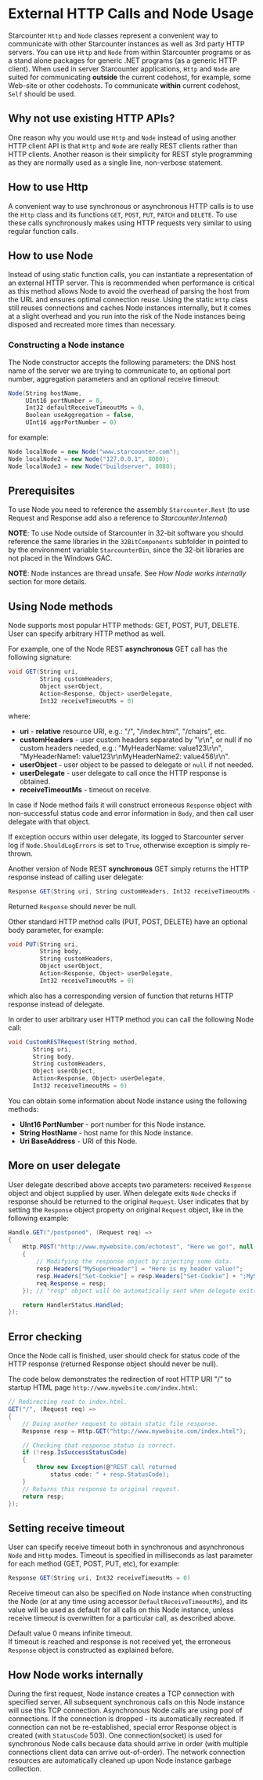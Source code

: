 # External HTTP Calls and Node Usage

Starcounter `Http` and `Node` classes represent a convenient way to communicate with other Starcounter instances as well as 3rd party HTTP servers. You can use `Http` and `Node` from within Starcounter programs or as a stand alone packages for generic .NET programs \(as a generic HTTP client\). When used in server Starcounter applications, `Http` and `Node` are suited for communicating **outside** the current codehost, for example, some Web-site or other codehosts. To communicate **within** current codehost, `Self` should be used.

## Why not use existing HTTP APIs?

One reason why you would use `Http` and `Node` instead of using another HTTP client API is that `Http` and `Node` are really REST clients rather than HTTP clients. Another reason is their simplicity for REST style programming as they are normally used as a single line, non-verbose statement.

## How to use Http

A convenient way to use synchronous or asynchronous HTTP calls is to use the `Http` class and its functions `GET`, `POST`, `PUT`, `PATCH` and `DELETE`. To use these calls synchronously makes using HTTP requests very similar to using regular function calls.

## How to use Node

Instead of using static function calls, you can instantiate a representation of an external HTTP server. This is recommended when performance is critical as this method allows Node to avoid the overhead of parsing the host from the URL and ensures optimal connection reuse. Using the static `Http` class still reuses connections and caches Node instances internally, but it comes at a slight overhead and you run into the risk of the Node instances being disposed and recreated more times than necessary.

### Constructing a Node instance

The Node constructor accepts the following parameters: the DNS host name of the server we are trying to communicate to, an optional port number, aggregation parameters and an optional receive timeout:

```csharp
Node(String hostName,
     UInt16 portNumber = 0,
     Int32 defaultReceiveTimeoutMs = 0,
     Boolean useAggregation = false,
     UInt16 aggrPortNumber = 0)
```

for example:

```csharp
Node localNode = new Node("www.starcounter.com");
Node localNode2 = new Node("127.0.0.1", 8080);
Node localNode3 = new Node("buildserver", 8080);
```

## Prerequisites

To use Node you need to reference the assembly `Starcounter.Rest` \(to use Request and Response add also a reference to _Starcounter.Internal_\)

**NOTE**: To use Node outside of Starcounter in 32-bit software you should reference the same libraries in the `32BitComponents` subfolder in pointed to by the environment variable `StarcounterBin`, since the 32-bit libraries are not placed in the Windows GAC.

**NOTE**: Node instances are thread unsafe. See _How Node works internally_ section for more details.

## Using Node methods

Node supports most popular HTTP methods: GET, POST, PUT, DELETE. User can specify arbitrary HTTP method as well.

For example, one of the Node REST **asynchronous** GET call has the following signature:

```csharp
void GET(String uri,
         String customHeaders,
         Object userObject,
         Action<Response, Object> userDelegate,
         Int32 receiveTimeoutMs = 0)
```

where:

* **uri** - **relative** resource URI, e.g.: "/", "/index.html", "/chairs", etc.
* **customHeaders** - user custom headers separated by "\r\n", or null if no custom headers needed, e.g.: "MyHeaderName: value123\r\n", "MyHeaderName1: value123\r\nMyHeaderName2: value456\r\n".
* **userObject** - user object to be passed to delegate or `null` if not needed.
* **userDelegate** - user delegate to call once the HTTP response is obtained.
* **receiveTimeoutMs** - timeout on receive.

In case if Node method fails it will construct erroneous `Response` object with non-successful status code and error information in `Body`, and then call user delegate with that object.

If exception occurs within user delegate, its logged to Starcounter server log if `Node.ShouldLogErrors` is set to `True`, otherwise exception is simply re-thrown.

Another version of Node REST **synchronous** GET simply returns the HTTP response instead of calling user delegate:

```csharp
Response GET(String uri, String customHeaders, Int32 receiveTimeoutMs = 0)
```

Returned `Response` should never be null.

Other standard HTTP method calls \(PUT, POST, DELETE\) have an optional body parameter, for example:

```csharp
void PUT(String uri,
         String body,
         String customHeaders,
         Object userObject,
         Action<Response, Object> userDelegate,
         Int32 receiveTimeoutMs = 0)
```

which also has a corresponding version of function that returns HTTP response instead of delegate.

In order to user arbitrary user HTTP method you can call the following Node call:

```csharp
void CustomRESTRequest(String method,
       String uri,
       String body,
       String customHeaders,
       Object userObject,
       Action<Response, Object> userDelegate,
       Int32 receiveTimeoutMs = 0)
```

You can obtain some information about Node instance using the following methods:

* **UInt16 PortNumber** - port number for this Node instance.
* **String HostName** - host name for this Node instance.
* **Uri BaseAddress** - URI of this Node.

## More on user delegate

User delegate described above accepts two parameters: received `Response` object and object supplied by user. When delegate exits `Node` checks if response should be returned to the original `Request`. User indicates that by setting the `Response` object property on original `Request` object, like in the following example:

```csharp
Handle.GET("/postponed", (Request req) =>
{
    Http.POST("http://www.mywebsite.com/echotest", "Here we go!", null, null, (Response resp, Object userObject) =>
    {
        // Modifying the response object by injecting some data.
        resp.Headers["MySuperHeader"] = "Here is my header value!";
        resp.Headers["Set-Cookie"] = resp.Headers["Set-Cookie"] + ";MySuperCookie=CookieValue";
        req.Response = resp;
    }); // "resp" object will be automatically sent when delegate exits.

    return HandlerStatus.Handled;
});
```

## Error checking

Once the Node call is finished, user should check for status code of the HTTP response \(returned Response object should never be null\).

The code below demonstrates the redirection of root HTTP URI "/" to startup HTML page `http://www.mywebsite.com/index.html`:

```csharp
// Redirecting root to index.html.
GET("/", (Request req) =>
{
    // Doing another request to obtain static file response.
    Response resp = Http.GET("http://www.mywebsite.com/index.html");

    // Checking that response status is correct.
    if (!resp.IsSuccessStatusCode)
    {
        throw new Exception(@"REST call returned
            status code: " + resp.StatusCode);
    }
    // Returns this response to original request.
    return resp;
});
```

## Setting receive timeout

User can specify receive timeout both in synchronous and asynchronous `Node` and `Http` modes. Timeout is specified in milliseconds as last parameter for each method \(GET, POST, PUT, etc\), for example:

```csharp
Response GET(String uri, Int32 receiveTimeoutMs = 0)
```

Receive timeout can also be specified on Node instance when constructing the Node \(or at any time using accessor `DefaultReceiveTimeoutMs`\), and its value will be used as default for all calls on this Node instance, unless receive timeout is overwritten for a particular call, as described above.

Default value 0 means infinite timeout.  
If timeout is reached and response is not received yet, the erroneous `Response` object is constructed as explained before.

## How Node works internally

During the first request, Node instance creates a TCP connection with specified server. All subsequent synchronous calls on this Node instance will use this TCP connection. Asynchronous Node calls are using pool of connections. If the connection is dropped - its automatically recreated. If connection can not be re-established, special error Response object is created \(with `StatusCode` 503\). One connection\(socket\) is used for synchronous Node calls because data should arrive in order \(with multiple connections client data can arrive out-of-order\). The network connection resources are automatically cleaned up upon Node instance garbage collection.

